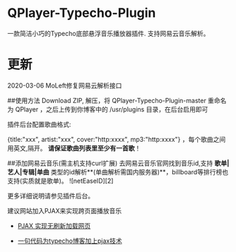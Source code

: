 # QPlayer-Typecho-Plugin
一款简洁小巧的Typecho底部悬浮音乐播放器插件. 支持网易云音乐解析。

# 更新
2020-03-06 MoLeft修复网易云解析接口

##使用方法
Download ZIP, 解压，将 QPlayer-Typecho-Plugin-master 重命名为 QPlayer ，之后上传到你博客中的 /usr/plugins 目录，在后台启用即可

插件后台配置歌曲格式: 

{title:"xxx", artist:"xxx", cover:"http:xxxx", mp3:"http:xxxx"} ，每个歌曲之间用英文,隔开。
**请保证歌曲列表里至少有一首歌**！

##添加网易云音乐(需主机支持curl扩展)
去网易云音乐官网找到音乐id,支持 **歌单|艺人|专辑|单曲** 类型的id解析**(单曲解析需国内服务器)**，billboard等排行榜也支持(实质就是歌单)。
![netEaseID][2]

更多详细说明请参见插件后台。


建议网站加入PJAX来实现跨页面播放音乐

- [PJAX 实现无刷新加载网页][3]

- [一句代码为typecho博客加上pjax技术][4]



 [3]: https://32mb.space/archives/7.html
 [4]: http://www.ihewro.com/archives/354/
